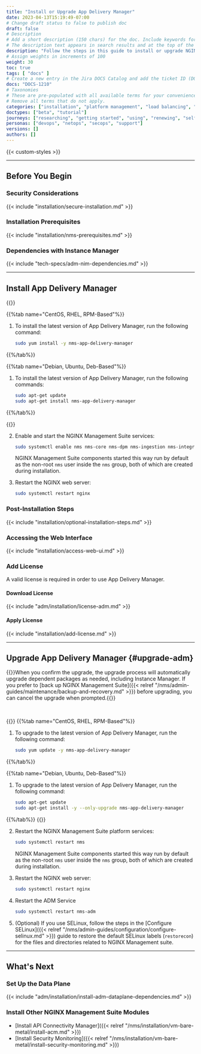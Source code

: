 ```yaml
---
title: "Install or Upgrade App Delivery Manager"
date: 2023-04-13T15:19:49-07:00
# Change draft status to false to publish doc
draft: false
# Description
# Add a short description (150 chars) for the doc. Include keywords for SEO. 
# The description text appears in search results and at the top of the doc.
description: "Follow the steps in this guide to install or upgrade NGINX Management Suite App Delivery Manager."
# Assign weights in increments of 100
weight: 30
toc: true
tags: [ "docs" ]
# Create a new entry in the Jira DOCS Catalog and add the ticket ID (DOCS-<number>) below
docs: "DOCS-1210"
# Taxonomies
# These are pre-populated with all available terms for your convenience.
# Remove all terms that do not apply.
categories: ["installation", "platform management", "load balancing", "api management", "service mesh", "security", "analytics"]
doctypes: ["beta", "tutorial"]
journeys: ["researching", "getting started", "using", "renewing", "self service"]
personas: ["devops", "netops", "secops", "support"]
versions: []
authors: []
---
```


{{< custom-styles >}}

---

## Before You Begin

### Security Considerations

{{< include "installation/secure-installation.md" >}}

### Installation Prerequisites

{{< include "installation/nms-prerequisites.md" >}}

### Dependencies with Instance Manager

{{< include "tech-specs/adm-nim-dependencies.md" >}}

---

## Install App Delivery Manager

{{<tabs name="install-adm">}}

{{%tab name="CentOS, RHEL, RPM-Based"%}}

1. To install the latest version of App Delivery Manager, run the following command:

    ```bash
    sudo yum install -y nms-app-delivery-manager
    ```

{{%/tab%}}

{{%tab name="Debian, Ubuntu, Deb-Based"%}}

1. To install the latest version of App Delivery Manager, run the following commands:

    ```bash
    sudo apt-get update
    sudo apt-get install nms-app-delivery-manager
    ```

{{%/tab%}}

{{</tabs>}}

2. Enable and start the NGINX Management Suite services:

    ```bash
    sudo systemctl enable nms nms-core nms-dpm nms-ingestion nms-integrations nms-adm --now
    ```

    NGINX Management Suite components started this way run by default as the non-root `nms` user inside the `nms` group, both of which are created during installation.

3. Restart the NGINX web server:

   ```bash
   sudo systemctl restart nginx
   ```

### Post-Installation Steps

{{< include "installation/optional-installation-steps.md" >}}

### Accessing the Web Interface

{{< include "installation/access-web-ui.md" >}}

### Add License

A valid license is required in order to use App Delivery Manager.

#### Download License

{{< include "adm/installation/license-adm.md" >}}

#### Apply License

{{< include "installation/add-license.md" >}}

---

## Upgrade App Delivery Manager {#upgrade-adm}

{{<note>}}When you confirm the upgrade, the upgrade process will automatically upgrade dependent packages as needed, including Instance Manager. If you prefer to [back up NGINX Management Suite]({{< relref "/nms/admin-guides/maintenance/backup-and-recovery.md" >}}) before upgrading, you can cancel the upgrade when prompted.{{</note>}}

<br>

{{<tabs name="upgrade_adm">}}
{{%tab name="CentOS, RHEL, RPM-Based"%}}

1. To upgrade to the latest version of App Delivery Manager, run the following command:

   ```bash
   sudo yum update -y nms-app-delivery-manager
   ```

{{%/tab%}}

{{%tab name="Debian, Ubuntu, Deb-Based"%}}

1. To upgrade to the latest version of App Delivery Manager, run the following command:

   ```bash
   sudo apt-get update
   sudo apt-get install -y --only-upgrade nms-app-delivery-manager
   ```

{{%/tab%}}
{{</tabs>}}

2. Restart the NGINX Management Suite platform services:

    ```bash
    sudo systemctl restart nms
    ```

    NGINX Management Suite components started this way run by default as the non-root `nms` user inside the `nms` group, both of which are created during installation.

3. Restart the NGINX web server:

   ```bash
   sudo systemctl restart nginx
   ```

4. Restart the ADM Service

   ```bash
   sudo systemctl restart nms-adm
   ```

5. (Optional) If you use SELinux, follow the steps in the [Configure SELinux]({{< relref "/nms/admin-guides/configuration/configure-selinux.md" >}}) guide to restore the default SELinux labels (`restorecon`) for the files and directories related to NGINX Management suite.

---

## What's Next

### Set Up the Data Plane

{{< include "adm/installation/install-adm-dataplane-dependencies.md" >}}

### Install Other NGINX Management Suite Modules

- [Install API Connectivity Manager]({{< relref "/nms/installation/vm-bare-metal/install-acm.md" >}})
- [Install Security Monitoring]({{< relref "/nms/installation/vm-bare-metal/install-security-monitoring.md" >}})
